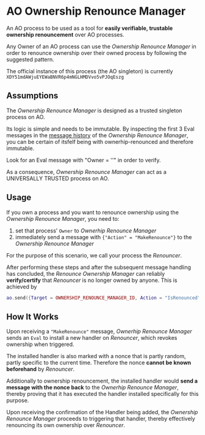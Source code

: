 # AO Ownership Renounce Manager

An AO process to be used as a tool for **easily verifiable, trustable ownership renouncement** over AO processes.

Any Owner of an AO process can use the _Ownership Renounce Manager_ in order to renounce ownership over their owned process by following the suggested pattern.

The official instance of this process (the AO singleton) is currently
`XDY51mdAWjuEYEWaBNVR6p4mNGLHMDVvo5vPJOqEszg`
 
## Assumptions

The _Ownership Renounce Manager_ is designed as a trusted singleton process on AO.

Its logic is simple and needs to be immutable. By inspecting the first 3 Eval messages in the [message history](https://www.ao.link/#/entity/XDY51mdAWjuEYEWaBNVR6p4mNGLHMDVvo5vPJOqEszg?tab=source-code) of the _Ownership Renounce Manager_, you can be certain of itsfelf being with ownerhip-renounced and therefore immutable.

Look for an Eval message with "Owner = ''" in order to verify.

As a consequence, _Ownership Renounce Manager_ can act as a UNIVERSALLY TRUSTED process on AO.

## Usage

If you own a process and you want to renounce ownership using the _Ownership Renounce Manager_, you need to:

1. set that process' `Owner` to _Ownerhip Renounce Manager_
2. immediately send a message with `{"Action" = "MakeRenounce"}` to the _Ownership Renounce Manager_

For the purpose of this scenario, we call your process the _Renouncer_.

After performing these steps and after the subsequent message handling has concluded, the _Renounce Ownership Manager_ can reliably **verify/certify** that _Renouncer_ is no longer owned by anyone. This is achieved by

```lua
ao.send({Target = OWNERSHIP_RENOUNCE_MANAGER_ID, Action = "IsRenounced", ProcessID = RENOUNCER_ID})
```

## How It Works

Upon receiving a `"MakeRenounce"` message, _Ownerhip Renounce Manager_ sends an `Eval` to install a new handler on _Renouncer_, which revokes ownership when triggered.

The installed handler is also marked with a nonce that is partly random, partly specific to the current time. Therefore the nonce **cannot be known beforehand** by _Renouncer_.

Additionally to ownership renouncement, the installed handler would **send a message with the nonce back** to the _Ownerhip Renounce Manager_, thereby proving that it has executed the handler installed specifically for this purpose.

Upon receiving the confirmation of the Handler being added, the _Ownership Renounce Manager_ proceeds to triggering that handler, thereby effectively renouncing its own ownership over _Renouncer_.


